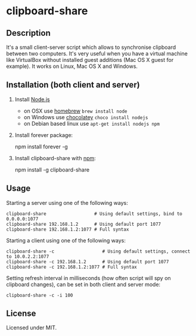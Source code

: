 # clipboard-share
 
## Description

It's a small client-server script which allows to synchronise clipboard
  between two computers. It's very useful when you have a virtual machine
  like VirtualBox without installed guest additions (Mac OS X guest for example).
  It works on Linux, Mac OS X and Windows.

## Installation (both client and server)

1. Install [Node.js](http://nodejs.org)

    * on OSX use [homebrew](http://brew.sh) `brew install node`
    * on Windows use [chocolatey](https://chocolatey.org/) `choco install nodejs`
    * on Debian based linux use `apt-get install nodejs npm`
    
2. Install forever package:

    npm install forever -g

3. Install clipboard-share with [npm](https://npmjs.org/package/clipboard-share):

    npm install -g clipboard-share

## Usage

Starting a server using one of the following ways:

    clipboard-share                  # Using default settings, bind to 0.0.0.0:1077
    clipboard-share 192.168.1.2      # Using default port 1077
    clipboard-share 192.168.1.2:1077 # Full syntax


Starting a client using one of the following ways:

    clipboard-share -c                  # Using default settings, connect to 10.0.2.2:1077
    clipboard-share -c 192.168.1.2      # Using default port 1077
    clipboard-share -c 192.168.1.2:1077 # Full syntax
    
Setting refresh interval in milliseconds (how often script will spy on
clipboard changes), can be set in both client and server mode:

    clipboard-share -c -i 100

## License

Licensed under MIT.
